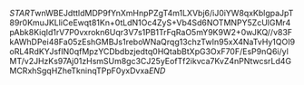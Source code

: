 $START$wnWBEJdttldMDP9fYnXmHnpPZgT4m1LXVbj6/iJ0iYW8qxKblgpaJpT89r0KmuJKLliCeEwqt81Kn+0tLdN1Oc4ZyS+Vb4Sd6NOTMNPY5ZcUlGMr4pAbk8KiqId1rV7P0vxrokn6Uqr3V7s1PB1TrFqRaO5mY9K9W2+0wJKQ//v83FkAWhDPei48Fa05zEshGMBJs1reboWNaQrqg13chzTwIn95xX4NaTvHy1QOI9oRL4RdKYJsfIN0qfMpzYCDbdbzjedtq0HQtabBtXpG3OxF70F/EsP9nQ6i/ylMT/v2JHzKs97Aj01zHsmSUm8gc3CJ25yEofTf2ikvca7KvZ4nPNtwcsrLd4GMCRxhSgqHZheTkninqTPpF0yxDvxa$END$